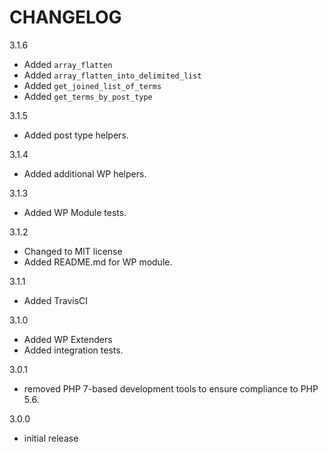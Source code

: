 CHANGELOG
=========

3.1.6

- Added `array_flatten`
- Added `array_flatten_into_delimited_list`
- Added `get_joined_list_of_terms`
- Added `get_terms_by_post_type`

3.1.5
- Added post type helpers.

3.1.4
- Added additional WP helpers.

3.1.3
- Added WP Module tests.

3.1.2
- Changed to MIT license
- Added README.md for WP module.

3.1.1
- Added TravisCI

3.1.0
- Added WP Extenders
- Added integration tests.

3.0.1
- removed PHP 7-based development tools to ensure compliance to PHP 5.6.

3.0.0
- initial release
